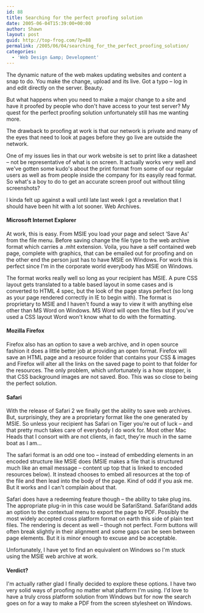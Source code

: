 ```yaml
---
id: 88
title: Searching for the perfect proofing solution
date: 2005-06-04T15:39:00+00:00
author: Shawn
layout: post
guid: http://top-frog.com/?p=88
permalink: /2005/06/04/searching_for_the_perfect_proofing_solution/
categories:
  - 'Web Design &amp; Development'
---
```

The dynamic nature of the web makes updating websites and content a snap to do. You make the change, upload and its live. Got a typo – log in and edit directly on the server. Beauty.

But what happens when you need to make a major change to a site and have it proofed by people who don't have access to your test server? My quest for the perfect proofing solution unfortunately still has me wanting more.



The drawback to proofing at work is that our network is private and many of the eyes that need to look at pages before they go live are outside the network.

One of my issues lies in that our work website is set to print like a datasheet – not be representative of what is on screen. It actually works very well and we've gotten some kudo's about the print format from some of our regular users as well as from people inside the company for its easyily read format. So what's a boy to do to get an accurate screen proof out without tiling screenshots?

I kinda felt up against a wall until late last week I got a revelation that I should have been hit with a lot sooner. Web Archives.

#### Microsoft Internet Explorer

At work, this is easy. From MSIE you load your page and select &#8216;Save As' from the file menu. Before saving change the file type to the web archive format which carries a .mht extension. Voila, you have a self contained web page, complete with graphics, that can be emailed out for proofing and on the other end the person just has to have MSIE on Windows. For work this is perfect since I'm in the corporate world everybody has MSIE on Windows.

The format works really well so long as your recipient has MSIE. A pure CSS layout gets translated to a table based layout in some cases and is converted to HTML 4 spec, but the look of the page stays perfect (so long as your page rendered correctly in IE to begin with). The format is proprietary to MSIE and I haven't found a way to view it with anything else other than MS Word on Windows. MS Word will open the files but if you've used a CSS layout Word won't know what to do with the formatting. 

#### Mozilla Firefox

Firefox also has an option to save a web archive, and in open source fashion it does a little better job at providing an open format. Firefox will save an HTML page and a resource folder that contains your CSS & images and Firefox will alter all the links on the saved page to point to that folder for the resources. The only problem, which unfortunately is a how stopper, is that CSS background images are not saved. Boo. This was so close to being the perfect solution.

#### Safari

With the release of Safari 2 we finally get the ability to save web archives. But, surprisingly, they are a proprietary format like the one generated by MSIE. So unless your recipient has Safari on Tiger you're out of luck – and that pretty much takes care of everybody I do work for. Most other Mac Heads that I consort with are not clients, in fact, they're much in the same boat as I am…

The safari format is an odd one too – instead of embedding elements in an encoded structure like MSIE does (MSIE makes a file that is structured much like an email message – content up top that is linked to encoded resources below). It instead chooses to embed all resources at the top of the file and then lead into the body of the page. Kind of odd if you ask me. But it works and I can't complain about that.

Safari does have a redeeming feature though – the ability to take plug ins. The appropriate plug-in in this case would be SafariStand. SafariStand adds an option to the contextual menu to export the page to PDF. Possibly the most widely accepted cross platform format on earth this side of plain text files. The rendering is decent as well – though not perfect. Form buttons will often break slightly in their alignment and some gaps can be seen between page elements. But it is minor enough to excuse and be acceptable.

Unfortunately, I have yet to find an equivalent on Windows so I'm stuck using the MSIE web archive at work.

#### Verdict?

I'm actually rather glad I finally decided to explore these options. I have two very solid ways of proofing no matter what platform I'm using. I'd love to have a truly cross platform solution from Windows but for now the search goes on for a way to make a PDF from the screen stylesheet on Windows.